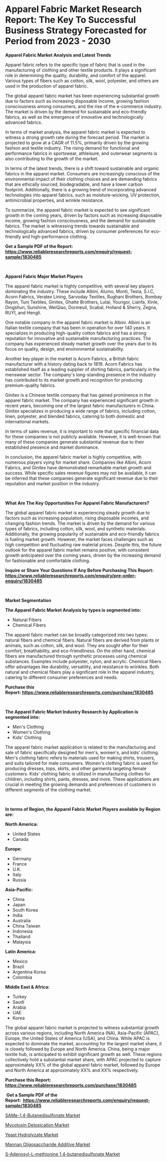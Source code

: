 <p><h1>Apparel Fabric Market Research Report: The Key To Successful Business Strategy Forecasted for Period from 2023 - 2030</h1></p><p><strong>Apparel Fabric Market Analysis and Latest Trends</strong></p>
<p><p>Apparel fabric refers to the specific type of fabric that is used in the manufacturing of clothing and other textile products. It plays a significant role in determining the quality, durability, and comfort of the apparel. Various types of fibers such as cotton, silk, wool, polyester, and others are used in the production of apparel fabric.</p><p>The global apparel fabric market has been experiencing substantial growth due to factors such as increasing disposable income, growing fashion consciousness among consumers, and the rise of the e-commerce industry. The market is driven by the demand for sustainable and eco-friendly fabrics, as well as the emergence of innovative and technologically advanced fabrics.</p><p>In terms of market analysis, the apparel fabric market is expected to witness a strong growth rate during the forecast period. The market is projected to grow at a CAGR of 11.5%, primarily driven by the growing fashion and textile industry. The rising demand for functional and performance fabrics in sportswear, athleisure, and outerwear segments is also contributing to the growth of the market.</p><p>In terms of the latest trends, there is a shift toward sustainable and organic fabrics in the apparel market. Consumers are increasingly conscious of the environmental impact of their clothing choices and are demanding fabrics that are ethically sourced, biodegradable, and have a lower carbon footprint. Additionally, there is a growing trend of incorporating advanced technologies into apparel fabrics, such as moisture-wicking, UV protection, antimicrobial properties, and wrinkle resistance.</p><p>To summarize, the apparel fabric market is expected to see significant growth in the coming years, driven by factors such as increasing disposable income, growing fashion consciousness, and the demand for sustainable fabrics. The market is witnessing trends towards sustainable and technologically advanced fabrics, driven by consumer preferences for eco-friendly and high-performance clothing.</p></p>
<p><strong>Get a Sample PDF of the Report:&nbsp; <a href="https://www.reliableresearchreports.com/enquiry/request-sample/1830485">https://www.reliableresearchreports.com/enquiry/request-sample/1830485</a></strong></p>
<p>&nbsp;</p>
<p><strong>Apparel Fabric Major Market Players</strong></p>
<p><p>The apparel fabric market is highly competitive, with several key players dominating the industry. These include Albini, Alumo, Monti, Testa, S.I.C, Acorn Fabrics, Veratex Lining, Sarvoday Textiles, Rughani Brothers, Bombay Rayon, Tuni Textiles, Ginitex, Ghatte Brothers, Lutai, Youngor, Lianfa, Xinle, Dingshun, Sunshine, WeiQiao, Dormeuil, Scabal, Holland & Sherry, Zegna, RUYI, and Hengli. </p><p>One notable company in the apparel fabric market is Albini. Albini is an Italian textile company that has been in operation for over 140 years. It specializes in producing high-quality cotton fabrics and has a strong reputation for innovative and sustainable manufacturing practices. The company has experienced steady market growth over the years due to its focus on quality, design, and environmental sustainability.</p><p>Another key player in the market is Acorn Fabrics, a British fabric manufacturer with a history dating back to 1819. Acorn Fabrics has established itself as a leading supplier of shirting fabrics, particularly in the menswear sector. The company's long-standing presence in the industry has contributed to its market growth and recognition for producing premium-quality fabrics.</p><p>Ginitex is a Chinese textile company that has gained prominence in the apparel fabric market. The company has experienced significant growth in recent years, becoming one of the largest fabric manufacturers in China. Ginitex specializes in producing a wide range of fabrics, including cotton, linen, polyester, and blended fabrics, catering to both domestic and international markets.</p><p>In terms of sales revenue, it is important to note that specific financial data for these companies is not publicly available. However, it is well-known that many of these companies generate substantial revenue due to their established presence and market dominance.</p><p>In conclusion, the apparel fabric market is highly competitive, with numerous players vying for market share. Companies like Albini, Acorn Fabrics, and Ginitex have demonstrated remarkable market growth and success. While specific sales revenue figures may not be available, it can be inferred that these companies generate significant revenue due to their reputation and market position in the industry.</p></p>
<p>&nbsp;</p>
<p><strong>What Are The Key Opportunities For Apparel Fabric Manufacturers?</strong></p>
<p><p>The global apparel fabric market is experiencing steady growth due to factors such as increasing population, rising disposable incomes, and changing fashion trends. The market is driven by the demand for various types of fabrics, including cotton, silk, wool, and synthetic materials. Additionally, the growing popularity of sustainable and eco-friendly fabrics is fueling market growth. However, the market faces challenges such as high competition and fluctuating raw material prices. Despite this, the future outlook for the apparel fabric market remains positive, with consistent growth anticipated over the coming years, driven by the increasing demand for fashionable and comfortable clothing.</p></p>
<p><strong>Inquire or Share Your Questions If Any Before Purchasing This Report: <a href="https://www.reliableresearchreports.com/enquiry/pre-order-enquiry/1830485">https://www.reliableresearchreports.com/enquiry/pre-order-enquiry/1830485</a></strong></p>
<p>&nbsp;</p>
<p><strong>Market Segmentation</strong></p>
<p><strong>The Apparel Fabric Market Analysis by types is segmented into:</strong></p>
<p><ul><li>Natural Fibers</li><li>Chemical Fibers</li></ul></p>
<p><p>The apparel fabric market can be broadly categorized into two types: natural fibers and chemical fibers. Natural fibers are derived from plants or animals, such as cotton, silk, and wool. They are sought after for their comfort, breathability, and eco-friendliness. On the other hand, chemical fibers are manufactured through synthetic processes using chemical substances. Examples include polyester, nylon, and acrylic. Chemical fibers offer advantages like durability, versatility, and resistance to wrinkles. Both natural and chemical fibers play a significant role in the apparel industry, catering to different consumer preferences and needs.</p></p>
<p><strong>Purchase this Report:&nbsp;<a href="https://www.reliableresearchreports.com/purchase/1830485">https://www.reliableresearchreports.com/purchase/1830485</a></strong></p>
<p>&nbsp;</p>
<p><strong>The Apparel Fabric Market Industry Research by Application is segmented into:</strong></p>
<p><ul><li>Men's Clothing</li><li>Women's Clothing</li><li>Kids' Clothing</li></ul></p>
<p><p>The apparel fabric market application is related to the manufacturing and sale of fabric specifically designed for men's, women's, and kids' clothing. Men's clothing fabric refers to materials used for making shirts, trousers, and suits tailored for male consumers. Women's clothing fabric is used for producing dresses, tops, skirts, and other garments targeting female customers. Kids' clothing fabric is utilized in manufacturing clothes for children, including shirts, pants, dresses, and more. These applications are crucial in meeting the growing demands and preferences of customers in different segments of the clothing market.</p></p>
<p>&nbsp;</p>
<p><strong>In terms of Region, the Apparel Fabric Market Players available by Region are:</strong></p>
<p>
    <p> <strong> North America: </strong>
        <ul>
            <li>United States</li>
            <li>Canada</li>
        </ul>
        </p> 
    <p> <strong> Europe: </strong>
        <ul>
            <li>Germany</li>
            <li>France</li>
            <li>U.K.</li>
            <li>Italy</li>
            <li>Russia</li>
        </ul>
        </p> 
    <p> <strong> Asia-Pacific: </strong>
        <ul>
            <li>China</li>
            <li>Japan</li>
            <li>South Korea</li>
            <li>India</li>
            <li>Australia</li>
            <li>China Taiwan</li>
            <li>Indonesia</li>
            <li>Thailand</li>
            <li>Malaysia</li>
        </ul>
        </p> 
    <p> <strong> Latin America: </strong>
        <ul>
            <li>Mexico</li>
            <li>Brazil</li>
            <li>Argentina Korea</li>
            <li>Colombia</li>
        </ul>
        </p> 
    <p> <strong> Middle East & Africa: </strong>
        <ul>
            <li>Turkey</li>
            <li>Saudi</li>
            <li>Arabia</li>
            <li>UAE</li>
            <li>Korea</li>
        </ul>
    </p>
    </p>
<p><p>The global apparel fabric market is projected to witness substantial growth across various regions, including North America (NA), Asia-Pacific (APAC), Europe, the United States of America (USA), and China. While APAC is expected to dominate the market, accounting for the largest market share, it is closely followed by Europe and North America. China, being a major textile hub, is anticipated to exhibit significant growth as well. These regions collectively hold a substantial market share, with APAC projected to capture approximately XX% of the global apparel fabric market, followed by Europe and North America at approximately XX% and XX% respectively.</p></p>
<p><strong>Purchase this Report: <a href="https://www.reliableresearchreports.com/purchase/1830485">https://www.reliableresearchreports.com/purchase/1830485</a></strong></p>
<p>&nbsp;<strong>Get a Sample PDF of the Report:&nbsp;&nbsp;<a href="https://www.reliableresearchreports.com/enquiry/request-sample/1830485">https://www.reliableresearchreports.com/enquiry/request-sample/1830485</a></strong></p>
<p><strong></strong></p>
<p><p><a href="https://medium.com/@melissahaag/same-1-4-butanedisulfonate-market-comprehensive-assessment-by-type-application-and-geography-bbb38004cddc">SAMe-1,4-Butanedisulfonate Market</a></p><p><a href="https://medium.com/@kaelapaucek/mycotoxin-detoxication-market-comprehensive-assessment-by-type-application-and-geography-e4e4d8d9a0b0">Mycotoxin Detoxication Market</a></p><p><a href="https://medium.com/@enostillman2023/analyzing-yeast-hydrolyzate-market-global-industry-perspective-and-forecast-2023-to-2030-65fef8f20cc5">Yeast Hydrolyzate Market</a></p><p><a href="https://medium.com/@morgancrist1926/mannan-oligosaccharide-additive-market-share-evolution-and-market-growth-trends-2023-2030-9034125de850">Mannan Oligosaccharide Additive Market</a></p><p><a href="https://medium.com/@piercehoppe2023/s-adenosyl-l-methionine-1-4-butanedisulfonate-market-focuses-on-market-share-size-and-projected-08e4e30da090">S-Adenosyl-L-methionine 1,4-butanedisulfonate Market</a></p></p>